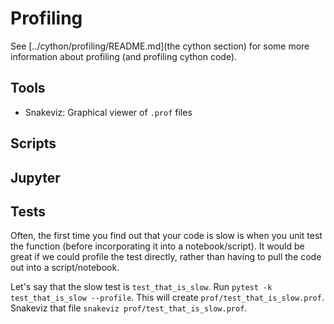 # Profiling

See [../cython/profiling/README.md](the cython section) for some more information about profiling (and profiling cython code).

## Tools
* Snakeviz: Graphical viewer of `.prof` files


## Scripts


## Jupyter


## Tests

Often, the first time you find out that your code is slow is when you unit test the function (before incorporating it into a notebook/script). It would be great if we could profile the test directly, rather than having to pull the code out into a script/notebook.

Let's say that the slow test is `test_that_is_slow`. Run `pytest -k test_that_is_slow --profile`. This will create `prof/test_that_is_slow.prof`. Snakeviz that file `snakeviz prof/test_that_is_slow.prof`.
